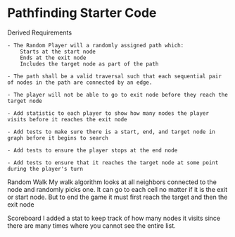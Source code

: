 # Pathfinding Starter Code


Derived Requirements
    
    - The Random Player will a randomly assigned path which:
        Starts at the start node
        Ends at the exit node
        Includes the target node as part of the path
    
    - The path shall be a valid traversal such that each sequential pair of nodes in the path are connected by an edge.

    - The player will not be able to go to exit node before they reach the target node

    - Add statistic to each player to show how many nodes the player visits before it reaches the exit node

    - Add tests to make sure there is a start, end, and target node in graph before it begins to search

    - Add tests to ensure the player stops at the end node

    - Add tests to ensure that it reaches the target node at some point during the player's turn

Random Walk
    My walk algorithm looks at all neighbors connected to the node and randomly picks one. It can go to each cell no matter if it is the exit or start node. But to end the game it must first reach the target and then the exit node

Scoreboard
    I added a stat to keep track of how many nodes it visits since there are many times where you cannot see the entire list. 
